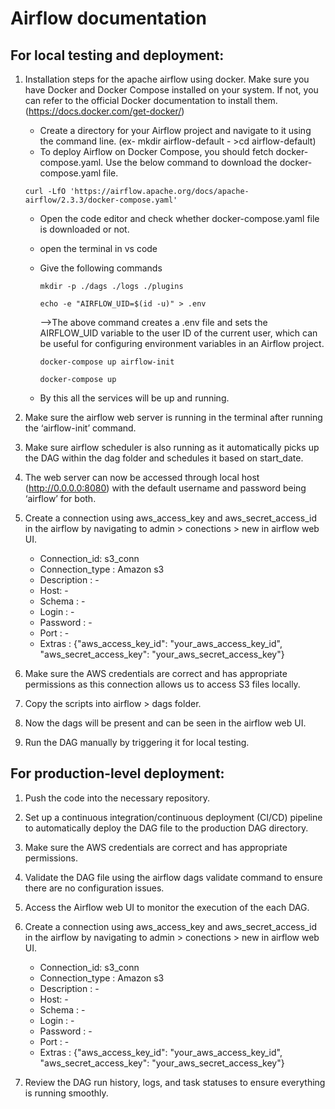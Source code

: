 # Airflow documentation

## For local testing and deployment:

1. Installation steps for the apache airflow using docker.
 Make sure you have Docker and Docker Compose installed on your system. If not, you can refer to the official Docker documentation to install them. (https://docs.docker.com/get-docker/)
   * Create a directory for your Airflow project and navigate to it using the command line. (ex- mkdir airflow-default - >cd  airflow-default)
   * To deploy Airflow on Docker Compose, you should fetch docker-compose.yaml. Use the below command to download the docker-compose.yaml file.
   ```
   curl -LfO 'https://airflow.apache.org/docs/apache-airflow/2.3.3/docker-compose.yaml'
   ```
   * Open the code editor and check whether docker-compose.yaml file is downloaded or not.
   * open the terminal in vs code 
   * Give the following commands
      ``` 
      mkdir -p ./dags ./logs ./plugins
      ```
      ```			
      echo -e "AIRFLOW_UID=$(id -u)" > .env
      ```
      
      -->The above command creates a .env file and sets the AIRFLOW_UID variable to the user ID of the current user, which can be useful for configuring environment variables in an Airflow project.
      ```
      docker-compose up airflow-init
      ```
      ```
      docker-compose up
      ```
    * By this all the services will be up and running.
      
2. Make sure the airflow web server is running in the terminal after running the ‘airflow-init’ command. 

3. Make sure airflow scheduler is also running as it automatically picks up the DAG within the dag folder and schedules it based on start_date.

4. The web server can now be accessed through local host (http://0.0.0.0:8080) with the default username and password being ‘airflow’ for both.

5. Create a connection using aws_access_key and aws_secret_access_id in the airflow by navigating to admin > conections > new in airflow web UI.

    * Connection_id: s3_conn
    * Connection_type : Amazon s3
    * Description : -
    * Host: -
    * Schema : -
    * Login : -
    * Password : -
    * Port : -
    * Extras : {"aws_access_key_id": "your_aws_access_key_id", "aws_secret_access_key": "your_aws_secret_access_key"}


6. Make sure the AWS credentials are correct and has appropriate permissions as this connection allows us to access S3 files locally.

7. Copy the scripts into airflow > dags folder.

8. Now the dags will be present and can be seen in the airflow web UI.

9. Run the DAG manually by triggering it for local testing.


## For production-level deployment:

1. Push the code into the necessary repository. 

2. Set up a continuous integration/continuous deployment (CI/CD) pipeline to automatically deploy the DAG file to the production DAG directory.

3. Make sure the AWS credentials are correct and has appropriate permissions.

4. Validate the DAG file using the airflow dags validate command to ensure there are no configuration issues.

5. Access the Airflow web UI to monitor the execution of the each DAG.

6. Create a connection using aws_access_key and aws_secret_access_id in the airflow by navigating to admin > conections > new in airflow web UI.

    * Connection_id: s3_conn
    * Connection_type : Amazon s3
    * Description : -
    * Host: -
    * Schema : -
    * Login : -
    * Password : -
    * Port : -
    * Extras : {"aws_access_key_id": "your_aws_access_key_id", "aws_secret_access_key": "your_aws_secret_access_key"}

7. Review the DAG run history, logs, and task statuses to ensure everything is running smoothly.

